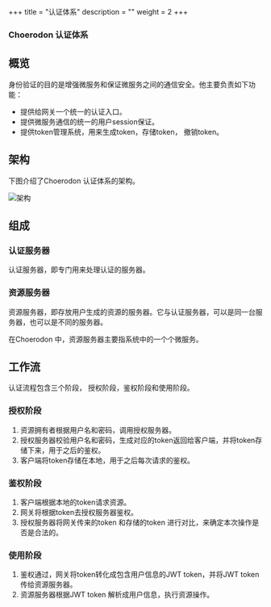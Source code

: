 +++
title = "认证体系"
description = ""
weight = 2
+++

### Choerodon 认证体系

## 概览

身份验证的目的是增强微服务和保证微服务之间的通信安全。他主要负责如下功能：

* 提供给网关一个统一的认证入口。
* 提供微服务通信的统一的用户session保证。
* 提供token管理系统，用来生成token，存储token， 撤销token。

## 架构

下图介绍了Choerodon 认证体系的架构。

![架构](/img/docs/security/architecture.png)

## 组成

### 认证服务器

认证服务器，即专门用来处理认证的服务器。

### 资源服务器

资源服务器，即存放用户生成的资源的服务器。它与认证服务器，可以是同一台服务器，也可以是不同的服务器。

在Choerodon 中，资源服务器主要指系统中的一个个微服务。

## 工作流

认证流程包含三个阶段， 授权阶段，鉴权阶段和使用阶段。

### 授权阶段

1. 资源拥有者根据用户名和密码，调用授权服务器。
2. 授权服务器校验用户名和密码，生成对应的token返回给客户端，并将token存储下来，用于之后的鉴权。
3. 客户端将token存储在本地，用于之后每次请求的鉴权。

### 鉴权阶段

1. 客户端根据本地的token请求资源。
2. 网关将根据token去授权服务器鉴权。
3. 授权服务器将网关传来的token 和存储的token 进行对比，来确定本次操作是否是合法的。

### 使用阶段

1. 鉴权通过，网关将token转化成包含用户信息的JWT token，并将JWT token 传给资源服务器。
2. 资源服务器根据JWT token 解析成用户信息，执行资源操作。